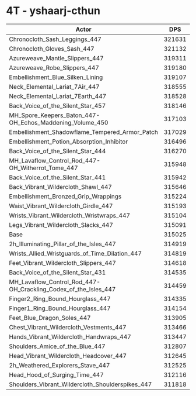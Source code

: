 # 4T - yshaarj-cthun
| Actor | DPS | Increase |
|---|:---:|:---:|
|Chronocloth_Sash_Leggings_447|321631|2.10%|
|Chronocloth_Gloves_Sash_447|321132|1.94%|
|Azureweave_Mantle_Slippers_447|319311|1.36%|
|Azureweave_Robe_Slippers_447|319180|1.32%|
|Embellishment_Blue_Silken_Lining|319107|1.30%|
|Neck_Elemental_Lariat_7Air_447|318555|1.12%|
|Neck_Elemental_Lariat_7Earth_447|318528|1.11%|
|Back_Voice_of_the_Silent_Star_457|318146|0.99%|
|MH_Spore_Keepers_Baton_447-OH_Echos_Maddening_Volume_450|317103|0.66%|
|Embellishment_Shadowflame_Tempered_Armor_Patch|317029|0.64%|
|Embellishment_Potion_Absorption_Inhibitor|316496|0.47%|
|Back_Voice_of_the_Silent_Star_444|316270|0.40%|
|MH_Lavaflow_Control_Rod_447-OH_Witherrot_Tome_447|315948|0.29%|
|Back_Voice_of_the_Silent_Star_441|315942|0.29%|
|Back_Vibrant_Wildercloth_Shawl_447|315646|0.20%|
|Embellishment_Bronzed_Grip_Wrappings|315224|0.06%|
|Waist_Vibrant_Wildercloth_Girdle_447|315193|0.05%|
|Wrists_Vibrant_Wildercloth_Wristwraps_447|315104|0.03%|
|Legs_Vibrant_Wildercloth_Slacks_447|315091|0.02%|
|Base|315025|0.00%|
|2h_Illuminating_Pillar_of_the_Isles_447|314919|-0.03%|
|Wrists_Allied_Wristguards_of_Time_Dilation_447|314819|-0.07%|
|Feet_Vibrant_Wildercloth_Slippers_447|314618|-0.13%|
|Back_Voice_of_the_Silent_Star_431|314535|-0.16%|
|MH_Lavaflow_Control_Rod_447-OH_Crackling_Codex_of_the_Isles_447|314459|-0.18%|
|Finger2_Ring_Bound_Hourglass_447|314335|-0.22%|
|Finger1_Ring_Bound_Hourglass_447|314154|-0.28%|
|Feet_Blue_Dragon_Soles_447|313905|-0.36%|
|Chest_Vibrant_Wildercloth_Vestments_447|313466|-0.49%|
|Hands_Vibrant_Wildercloth_Handwraps_447|313447|-0.50%|
|Shoulders_Amice_of_the_Blue_447|312807|-0.70%|
|Head_Vibrant_Wildercloth_Headcover_447|312645|-0.76%|
|2h_Weathered_Explorers_Stave_447|312525|-0.79%|
|Head_Hood_of_Surging_Time_447|312116|-0.92%|
|Shoulders_Vibrant_Wildercloth_Shoulderspikes_447|311818|-1.02%|

